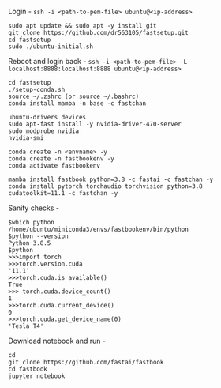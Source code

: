 Login -
`ssh -i <path-to-pem-file> ubuntu@<ip-address>`

```
sudo apt update && sudo apt -y install git
git clone https://github.com/dr563105/fastsetup.git
cd fastsetup
sudo ./ubuntu-initial.sh
```

Reboot and login back -
`ssh -i <path-to-pem-file> -L localhost:8888:localhost:8888 ubuntu@<ip-address>`

```
cd fastsetup
./setup-conda.sh
source ~/.zshrc (or source ~/.bashrc)
conda install mamba -n base -c fastchan

ubuntu-drivers devices
sudo apt-fast install -y nvidia-driver-470-server
sudo modprobe nvidia
nvidia-smi

conda create -n <envname> -y
conda create -n fastbookenv -y
conda activate fastbookenv

mamba install fastbook python=3.8 -c fastai -c fastchan -y
conda install pytorch torchaudio torchvision python=3.8 cudatoolkit=11.1 -c fastchan -y
```

Sanity checks -
```
$which python
/home/ubuntu/miniconda3/envs/fastbookenv/bin/python
$python --version
Python 3.8.5
$python
>>>import torch
>>>torch.version.cuda
'11.1'
>>>torch.cuda.is_available()
True
>>> torch.cuda.device_count()
1
>>>torch.cuda.current_device()
0
>>>torch.cuda.get_device_name(0)
'Tesla T4'
```

Download notebook and run -
```
cd
git clone https://github.com/fastai/fastbook
cd fastbook
jupyter notebook
```
